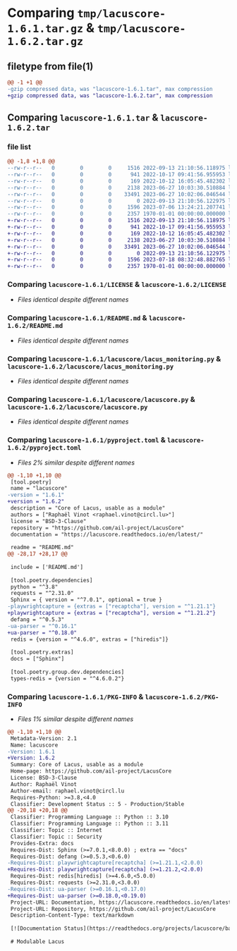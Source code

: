 # Comparing `tmp/lacuscore-1.6.1.tar.gz` & `tmp/lacuscore-1.6.2.tar.gz`

## filetype from file(1)

```diff
@@ -1 +1 @@
-gzip compressed data, was "lacuscore-1.6.1.tar", max compression
+gzip compressed data, was "lacuscore-1.6.2.tar", max compression
```

## Comparing `lacuscore-1.6.1.tar` & `lacuscore-1.6.2.tar`

### file list

```diff
@@ -1,8 +1,8 @@
--rw-r--r--   0        0        0     1516 2022-09-13 21:10:56.118975 lacuscore-1.6.1/LICENSE
--rw-r--r--   0        0        0      941 2022-10-17 09:41:56.955953 lacuscore-1.6.1/README.md
--rw-r--r--   0        0        0      169 2022-10-12 16:05:45.482302 lacuscore-1.6.1/lacuscore/__init__.py
--rw-r--r--   0        0        0     2138 2023-06-27 10:03:30.510884 lacuscore-1.6.1/lacuscore/lacus_monitoring.py
--rw-r--r--   0        0        0    33491 2023-06-27 10:02:06.046544 lacuscore-1.6.1/lacuscore/lacuscore.py
--rw-r--r--   0        0        0        0 2022-09-13 21:10:56.122975 lacuscore-1.6.1/lacuscore/py.typed
--rw-r--r--   0        0        0     1596 2023-07-06 13:24:21.207741 lacuscore-1.6.1/pyproject.toml
--rw-r--r--   0        0        0     2357 1970-01-01 00:00:00.000000 lacuscore-1.6.1/PKG-INFO
+-rw-r--r--   0        0        0     1516 2022-09-13 21:10:56.118975 lacuscore-1.6.2/LICENSE
+-rw-r--r--   0        0        0      941 2022-10-17 09:41:56.955953 lacuscore-1.6.2/README.md
+-rw-r--r--   0        0        0      169 2022-10-12 16:05:45.482302 lacuscore-1.6.2/lacuscore/__init__.py
+-rw-r--r--   0        0        0     2138 2023-06-27 10:03:30.510884 lacuscore-1.6.2/lacuscore/lacus_monitoring.py
+-rw-r--r--   0        0        0    33491 2023-06-27 10:02:06.046544 lacuscore-1.6.2/lacuscore/lacuscore.py
+-rw-r--r--   0        0        0        0 2022-09-13 21:10:56.122975 lacuscore-1.6.2/lacuscore/py.typed
+-rw-r--r--   0        0        0     1596 2023-07-18 08:32:48.882765 lacuscore-1.6.2/pyproject.toml
+-rw-r--r--   0        0        0     2357 1970-01-01 00:00:00.000000 lacuscore-1.6.2/PKG-INFO
```

### Comparing `lacuscore-1.6.1/LICENSE` & `lacuscore-1.6.2/LICENSE`

 * *Files identical despite different names*

### Comparing `lacuscore-1.6.1/README.md` & `lacuscore-1.6.2/README.md`

 * *Files identical despite different names*

### Comparing `lacuscore-1.6.1/lacuscore/lacus_monitoring.py` & `lacuscore-1.6.2/lacuscore/lacus_monitoring.py`

 * *Files identical despite different names*

### Comparing `lacuscore-1.6.1/lacuscore/lacuscore.py` & `lacuscore-1.6.2/lacuscore/lacuscore.py`

 * *Files identical despite different names*

### Comparing `lacuscore-1.6.1/pyproject.toml` & `lacuscore-1.6.2/pyproject.toml`

 * *Files 2% similar despite different names*

```diff
@@ -1,10 +1,10 @@
 [tool.poetry]
 name = "lacuscore"
-version = "1.6.1"
+version = "1.6.2"
 description = "Core of Lacus, usable as a module"
 authors = ["Raphaël Vinot <raphael.vinot@circl.lu>"]
 license = "BSD-3-Clause"
 repository = "https://github.com/ail-project/LacusCore"
 documentation = "https://lacuscore.readthedocs.io/en/latest/"
 
 readme = "README.md"
@@ -28,17 +28,17 @@
 
 include = ['README.md']
 
 [tool.poetry.dependencies]
 python = "^3.8"
 requests = "^2.31.0"
 Sphinx = { version = "^7.0.1", optional = true }
-playwrightcapture = {extras = ["recaptcha"], version = "^1.21.1"}
+playwrightcapture = {extras = ["recaptcha"], version = "^1.21.2"}
 defang = "^0.5.3"
-ua-parser = "^0.16.1"
+ua-parser = "^0.18.0"
 redis = {version = "^4.6.0", extras = ["hiredis"]}
 
 [tool.poetry.extras]
 docs = ["Sphinx"]
 
 [tool.poetry.group.dev.dependencies]
 types-redis = {version = "^4.6.0.2"}
```

### Comparing `lacuscore-1.6.1/PKG-INFO` & `lacuscore-1.6.2/PKG-INFO`

 * *Files 1% similar despite different names*

```diff
@@ -1,10 +1,10 @@
 Metadata-Version: 2.1
 Name: lacuscore
-Version: 1.6.1
+Version: 1.6.2
 Summary: Core of Lacus, usable as a module
 Home-page: https://github.com/ail-project/LacusCore
 License: BSD-3-Clause
 Author: Raphaël Vinot
 Author-email: raphael.vinot@circl.lu
 Requires-Python: >=3.8,<4.0
 Classifier: Development Status :: 5 - Production/Stable
@@ -20,18 +20,18 @@
 Classifier: Programming Language :: Python :: 3.10
 Classifier: Programming Language :: Python :: 3.11
 Classifier: Topic :: Internet
 Classifier: Topic :: Security
 Provides-Extra: docs
 Requires-Dist: Sphinx (>=7.0.1,<8.0.0) ; extra == "docs"
 Requires-Dist: defang (>=0.5.3,<0.6.0)
-Requires-Dist: playwrightcapture[recaptcha] (>=1.21.1,<2.0.0)
+Requires-Dist: playwrightcapture[recaptcha] (>=1.21.2,<2.0.0)
 Requires-Dist: redis[hiredis] (>=4.6.0,<5.0.0)
 Requires-Dist: requests (>=2.31.0,<3.0.0)
-Requires-Dist: ua-parser (>=0.16.1,<0.17.0)
+Requires-Dist: ua-parser (>=0.18.0,<0.19.0)
 Project-URL: Documentation, https://lacuscore.readthedocs.io/en/latest/
 Project-URL: Repository, https://github.com/ail-project/LacusCore
 Description-Content-Type: text/markdown
 
 [![Documentation Status](https://readthedocs.org/projects/lacuscore/badge/?version=latest)](https://lacuscore.readthedocs.io/en/latest/?badge=latest)
 
 # Modulable Lacus
```

